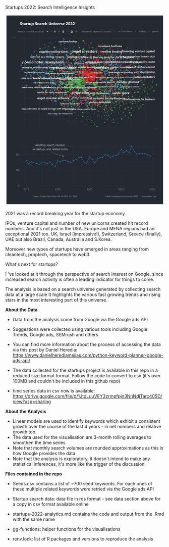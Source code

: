 Startups 2022: Search Intelligence Insights

![](search_universe_startups.png)

2021 was a record breaking year for the startup economy.

IPOs, venture capital and number of new unicorns created hit record numbers. And it's not just in the USA. Europe and MENA regions had an exceptional 2021 too. UK, Israel (impressive!), Switzerland, Greece (finally), UAE but also Brazil, Canada, Australia and S.Korea.

Moreover new types of startups have emerged in areas ranging from cleantech, proptech, spacetech to web3.

What's next for startups?

I 've looked at it through the perspective of search interest on Google, since increased search activity is often a leading indicator for things to come.

The analysis is based on a search universe generated by collecting search data at a large scale It highlights the various fast growing trends and rising stars in the most interesting part of this universe.

**About the Data**

-   Data from the analysis come from Google via the Google ads API

-   Suggestions were collected using various tools including Google Trends, Google ads, SEMrush and others

-   You can find more information about the process of accessing the data via this post by Daniel Heredia: <https://www.danielherediamejias.com/python-keyword-planner-google-ads-api/>

-   The data collected for the startups project is available in this repo in a reduced size format format. Follow the code to convert to csv (it's over 100MB and couldn't be included in this github repo)

-   time series data in csv now is available: <https://drive.google.com/file/d/1JtdLuuVEY3zrmpfpjn3NnNdjTarc405D/view?usp=sharing>

**About the Analysis**

-   Linear models are used to identify keywords which exhibit a consistent growth over the course of the last 4 years - in net numbers and relative growth too.
-   The data used for the visualisation are 3-month rolling averages to smoothen the time series
-   Note that monthly search volumes are rounded approximations as this is how Google provides the data
-   Note that the analysis is exploratory, it doesn't intend to make any statistical inferences, it's more like the trigger of the discussion.

**Files contained in the repo**

-   Seeds.csv contains a list of \~700 seed keywords. For each ones of these multiple related keywords were retried via the Google ads API

-   Startup search data: data file in rds format - see data section above for a copy in csv format available online

-   startups-2022-analytics.md contains the code and output from the .Rmd with the same name

-   gg-functions: helper functions for the visualisations

-   renv.lock: list of R packages and versions to reproduce the analysis

